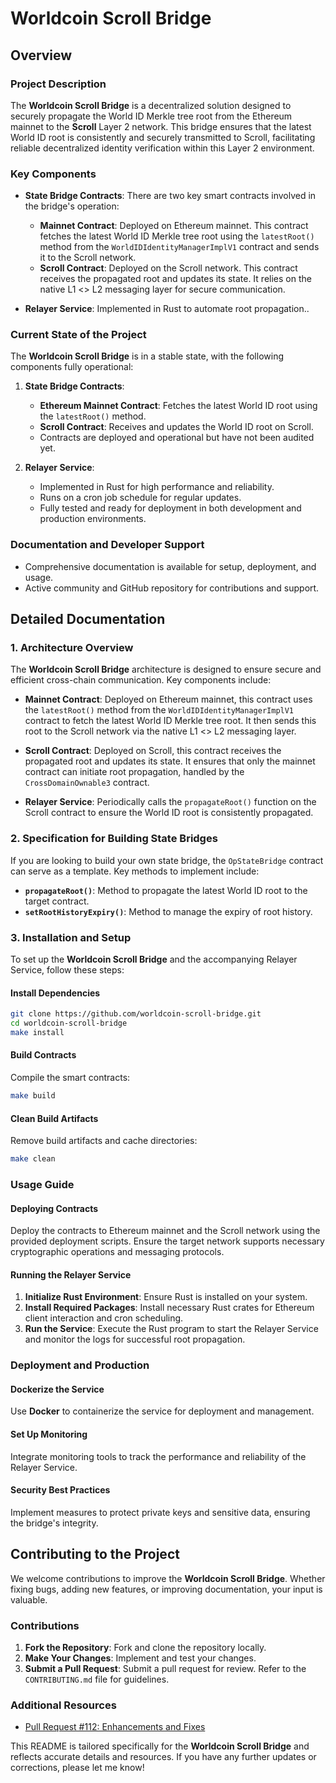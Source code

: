 # Worldcoin Scroll Bridge

## Overview

### Project Description
The **Worldcoin Scroll Bridge** is a decentralized solution designed to securely propagate the World ID Merkle tree root from the Ethereum mainnet to the **Scroll** Layer 2 network. This bridge ensures that the latest World ID root is consistently and securely transmitted to Scroll, facilitating reliable decentralized identity verification within this Layer 2 environment.

### Key Components
- **State Bridge Contracts**: There are two key smart contracts involved in the bridge's operation:
  - **Mainnet Contract**: Deployed on Ethereum mainnet. This contract fetches the latest World ID Merkle tree root using the `latestRoot()` method from the `WorldIDIdentityManagerImplV1` contract and sends it to the Scroll network.
  - **Scroll Contract**: Deployed on the Scroll network. This contract receives the propagated root and updates its state. It relies on the native L1 <> L2 messaging layer for secure communication.

- **Relayer Service**: Implemented in Rust to automate root propagation..

### Current State of the Project
The **Worldcoin Scroll Bridge** is in a stable state, with the following components fully operational:

1. **State Bridge Contracts**:
   - **Ethereum Mainnet Contract**: Fetches the latest World ID root using the `latestRoot()` method.
   - **Scroll Contract**: Receives and updates the World ID root on Scroll.
   - Contracts are deployed and operational but have not been audited yet.

2. **Relayer Service**:
   - Implemented in Rust for high performance and reliability.
   - Runs on a cron job schedule for regular updates.
   - Fully tested and ready for deployment in both development and production environments.

### Documentation and Developer Support
- Comprehensive documentation is available for setup, deployment, and usage.
- Active community and GitHub repository for contributions and support.

## Detailed Documentation

### 1. Architecture Overview
The **Worldcoin Scroll Bridge** architecture is designed to ensure secure and efficient cross-chain communication. Key components include:

- **Mainnet Contract**: Deployed on Ethereum mainnet, this contract uses the `latestRoot()` method from the `WorldIDIdentityManagerImplV1` contract to fetch the latest World ID Merkle tree root. It then sends this root to the Scroll network via the native L1 <> L2 messaging layer.

- **Scroll Contract**: Deployed on Scroll, this contract receives the propagated root and updates its state. It ensures that only the mainnet contract can initiate root propagation, handled by the `CrossDomainOwnable3` contract.

- **Relayer Service**: Periodically calls the `propagateRoot()` function on the Scroll contract to ensure the World ID root is consistently propagated.

### 2. Specification for Building State Bridges
If you are looking to build your own state bridge, the `OpStateBridge` contract can serve as a template. Key methods to implement include:
- **`propagateRoot()`**: Method to propagate the latest World ID root to the target contract.
- **`setRootHistoryExpiry()`**: Method to manage the expiry of root history.

### 3. Installation and Setup
To set up the **Worldcoin Scroll Bridge** and the accompanying Relayer Service, follow these steps:

#### Install Dependencies
```bash
git clone https://github.com/worldcoin-scroll-bridge.git
cd worldcoin-scroll-bridge
make install
```

#### Build Contracts
Compile the smart contracts:
```bash
make build
```

#### Clean Build Artifacts
Remove build artifacts and cache directories:
```bash
make clean
```

### Usage Guide

#### Deploying Contracts
Deploy the contracts to Ethereum mainnet and the Scroll network using the provided deployment scripts. Ensure the target network supports necessary cryptographic operations and messaging protocols.

#### Running the Relayer Service
1. **Initialize Rust Environment**: Ensure Rust is installed on your system.
2. **Install Required Packages**: Install necessary Rust crates for Ethereum client interaction and cron scheduling.
3. **Run the Service**: Execute the Rust program to start the Relayer Service and monitor the logs for successful root propagation.

### Deployment and Production

#### Dockerize the Service
Use **Docker** to containerize the service for deployment and management.

#### Set Up Monitoring
Integrate monitoring tools to track the performance and reliability of the Relayer Service.

#### Security Best Practices
Implement measures to protect private keys and sensitive data, ensuring the bridge's integrity.



## Contributing to the Project

We welcome contributions to improve the **Worldcoin Scroll Bridge**. Whether fixing bugs, adding new features, or improving documentation, your input is valuable.

### Contributions
1. **Fork the Repository**: Fork and clone the repository locally.
2. **Make Your Changes**: Implement and test your changes.
3. **Submit a Pull Request**: Submit a pull request for review. Refer to the `CONTRIBUTING.md` file for guidelines.

### Additional Resources
- [Pull Request #112: Enhancements and Fixes](https://github.com/worldcoin/world-id-state-bridge/pull/112)

This README is tailored specifically for the **Worldcoin Scroll Bridge** and reflects accurate details and resources. If you have any further updates or corrections, please let me know!
